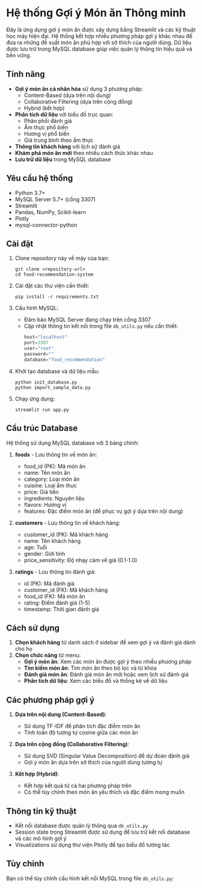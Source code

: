 # Hệ thống Gợi ý Món ăn Thông minh

Đây là ứng dụng gợi ý món ăn được xây dựng bằng Streamlit và các kỹ thuật học máy hiện đại. Hệ thống kết hợp nhiều phương pháp gợi ý khác nhau để đưa ra những đề xuất món ăn phù hợp với sở thích của người dùng. Dữ liệu được lưu trữ trong MySQL database giúp việc quản lý thông tin hiệu quả và bền vững.

## Tính năng
   
- **Gợi ý món ăn cá nhân hóa** sử dụng 3 phương pháp:
  - Content-Based (dựa trên nội dung)
  - Collaborative Filtering (dựa trên cộng đồng)
  - Hybrid (kết hợp)
- **Phân tích dữ liệu** với biểu đồ trực quan:
  - Phân phối đánh giá
  - Ẩm thực phổ biến
  - Hương vị phổ biến
  - Giá trung bình theo ẩm thực
- **Thông tin khách hàng** với lịch sử đánh giá
- **Khám phá món ăn mới** theo nhiều cách thức khác nhau
- **Lưu trữ dữ liệu** trong MySQL database

## Yêu cầu hệ thống

- Python 3.7+
- MySQL Server 5.7+ (cổng 3307)
- Streamlit
- Pandas, NumPy, Scikit-learn
- Plotly
- mysql-connector-python

## Cài đặt

1. Clone repository này về máy của bạn:
   ```
   git clone <repository-url>
   cd food-recommendation-system
   ```

2. Cài đặt các thư viện cần thiết:
   ```
   pip install -r requirements.txt
   ```

3. Cấu hình MySQL:
   - Đảm bảo MySQL Server đang chạy trên cổng 3307
   - Cập nhật thông tin kết nối trong file `db_utils.py` nếu cần thiết:
     ```python
     host="localhost"
     port=3307
     user="root"
     password=""
     database="food_recommendation"
     ```

4. Khởi tạo database và dữ liệu mẫu:
   ```
   python init_database.py
   python import_sample_data.py
   ```

5. Chạy ứng dụng:
   ```
   streamlit run app.py
   ```

## Cấu trúc Database

Hệ thống sử dụng MySQL database với 3 bảng chính:

1. **foods** - Lưu thông tin về món ăn:
   - food_id (PK): Mã món ăn
   - name: Tên món ăn
   - category: Loại món ăn
   - cuisine: Loại ẩm thực
   - price: Giá tiền
   - ingredients: Nguyên liệu
   - flavors: Hương vị
   - features: Đặc điểm món ăn (để phục vụ gợi ý dựa trên nội dung)

2. **customers** - Lưu thông tin về khách hàng:
   - customer_id (PK): Mã khách hàng
   - name: Tên khách hàng
   - age: Tuổi
   - gender: Giới tính
   - price_sensitivity: Độ nhạy cảm về giá (0.1-1.0)

3. **ratings** - Lưu thông tin đánh giá:
   - id (PK): Mã đánh giá
   - customer_id (FK): Mã khách hàng
   - food_id (FK): Mã món ăn
   - rating: Điểm đánh giá (1-5)
   - timestamp: Thời gian đánh giá

## Cách sử dụng

1. **Chọn khách hàng** từ danh sách ở sidebar để xem gợi ý và đánh giá dành cho họ
2. **Chọn chức năng** từ menu:
   - **Gợi ý món ăn**: Xem các món ăn được gợi ý theo nhiều phương pháp
   - **Tìm kiếm món ăn**: Tìm món ăn theo bộ lọc và từ khóa
   - **Đánh giá món ăn**: Đánh giá món ăn mới hoặc xem lịch sử đánh giá
   - **Phân tích dữ liệu**: Xem các biểu đồ và thống kê về dữ liệu

## Các phương pháp gợi ý

1. **Dựa trên nội dung (Content-Based)**:
   - Sử dụng TF-IDF để phân tích đặc điểm món ăn
   - Tính toán độ tương tự cosine giữa các món ăn

2. **Dựa trên cộng đồng (Collaborative Filtering)**:
   - Sử dụng SVD (Singular Value Decomposition) để dự đoán đánh giá
   - Gợi ý món ăn dựa trên sở thích của người dùng tương tự

3. **Kết hợp (Hybrid)**:
   - Kết hợp kết quả từ cả hai phương pháp trên
   - Có thể tùy chỉnh theo món ăn yêu thích và đặc điểm mong muốn

## Thông tin kỹ thuật

- Kết nối database được quản lý thông qua `db_utils.py`
- Session state trong Streamlit được sử dụng để lưu trữ kết nối database và các mô hình gợi ý
- Visualizations sử dụng thư viện Plotly để tạo biểu đồ tương tác

## Tùy chỉnh

Bạn có thể tùy chỉnh cấu hình kết nối MySQL trong file `db_utils.py`:
